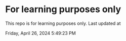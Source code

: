 # For learning purposes only
This repo is for learning purposes only.
Last updated at

Friday, April 26, 2024 5:49:23 PM

